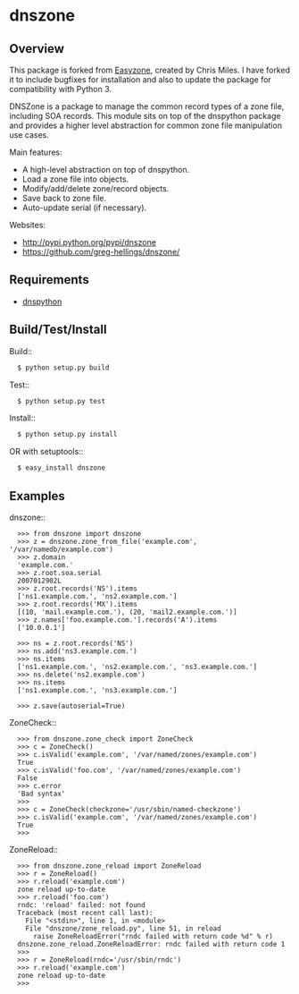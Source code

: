 dnszone
========

Overview
--------

This package is forked from [Easyzone](https://bitbucket.org/chrismiles/easyzone),
created by Chris Miles. I have forked it to include bugfixes for installation
and also to update the package for compatibility with Python 3.

DNSZone is a package to manage the common record types of a
zone file, including SOA records.  This module sits on top of
the dnspython package and provides a higher level abstraction
for common zone file manipulation use cases.

Main features:

* A high-level abstraction on top of dnspython.
* Load a zone file into objects.
* Modify/add/delete zone/record objects.
* Save back to zone file.
* Auto-update serial (if necessary).

Websites:
* http://pypi.python.org/pypi/dnszone
* https://github.com/greg-hellings/dnszone/


Requirements
------------

  * [dnspython](http://www.dnspython.org/)


Build/Test/Install
------------------

Build::

```bash
  $ python setup.py build
```

Test::

```bash
  $ python setup.py test
```

Install::

```bash
  $ python setup.py install
```


OR with setuptools::

```bash
  $ easy_install dnszone
```


Examples
--------

dnszone::

```
  >>> from dnszone import dnszone
  >>> z = dnszone.zone_from_file('example.com', '/var/namedb/example.com')
  >>> z.domain
  'example.com.'
  >>> z.root.soa.serial
  2007012902L
  >>> z.root.records('NS').items
  ['ns1.example.com.', 'ns2.example.com.']
  >>> z.root.records('MX').items
  [(10, 'mail.example.com.'), (20, 'mail2.example.com.')]
  >>> z.names['foo.example.com.'].records('A').items
  ['10.0.0.1']

  >>> ns = z.root.records('NS')
  >>> ns.add('ns3.example.com.')
  >>> ns.items
  ['ns1.example.com.', 'ns2.example.com.', 'ns3.example.com.']
  >>> ns.delete('ns2.example.com')
  >>> ns.items
  ['ns1.example.com.', 'ns3.example.com.']

  >>> z.save(autoserial=True)
```

ZoneCheck::

```
  >>> from dnszone.zone_check import ZoneCheck
  >>> c = ZoneCheck()
  >>> c.isValid('example.com', '/var/named/zones/example.com')
  True
  >>> c.isValid('foo.com', '/var/named/zones/example.com')
  False
  >>> c.error
  'Bad syntax'
  >>>
  >>> c = ZoneCheck(checkzone='/usr/sbin/named-checkzone')
  >>> c.isValid('example.com', '/var/named/zones/example.com')
  True
  >>>
```

ZoneReload::

```
  >>> from dnszone.zone_reload import ZoneReload
  >>> r = ZoneReload()
  >>> r.reload('example.com')
  zone reload up-to-date
  >>> r.reload('foo.com')
  rndc: 'reload' failed: not found
  Traceback (most recent call last):
    File "<stdin>", line 1, in <module>
    File "dnszone/zone_reload.py", line 51, in reload
      raise ZoneReloadError("rndc failed with return code %d" % r)
  dnszone.zone_reload.ZoneReloadError: rndc failed with return code 1
  >>>
  >>> r = ZoneReload(rndc='/usr/sbin/rndc')
  >>> r.reload('example.com')
  zone reload up-to-date
  >>>
```
